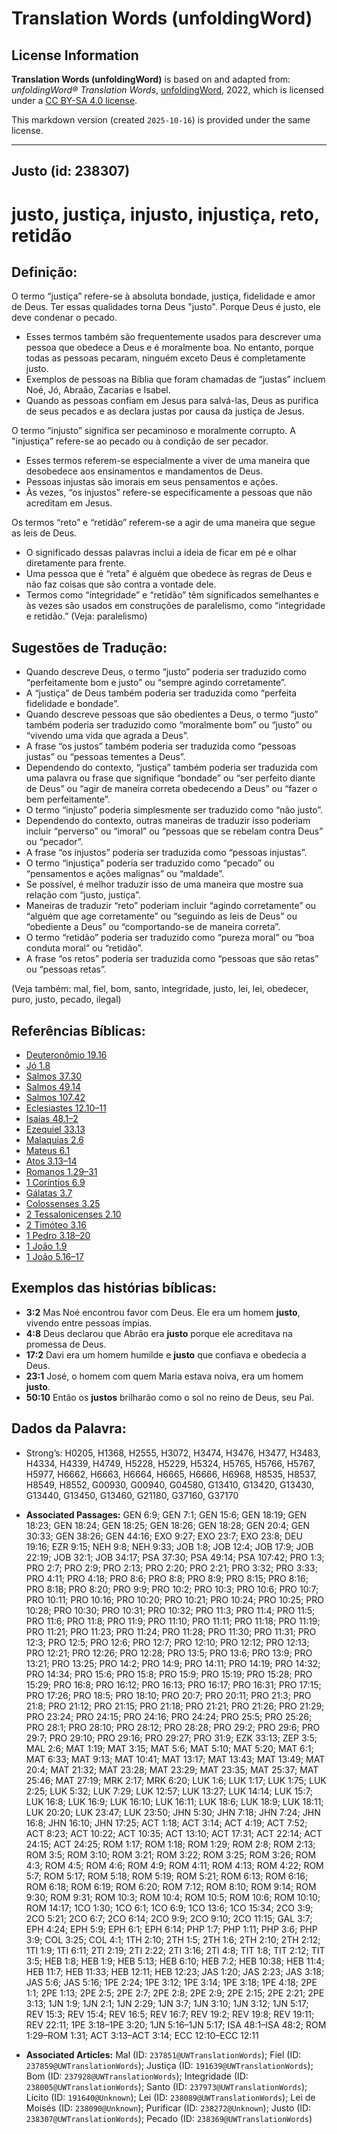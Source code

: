 # Translation Words (unfoldingWord)

## License Information

**Translation Words (unfoldingWord)** is based on and adapted from: _unfoldingWord® Translation Words_, [unfoldingWord](https://unfoldingword.org/utw), 2022, which is licensed under a [CC BY-SA 4.0 license](https://creativecommons.org/licenses/by-sa/4.0/legalcode.en).

This markdown version (created `2025-10-16`) is provided under the same license.



--------------------------------

## Justo (id: 238307)

justo, justiça, injusto, injustiça, reto, retidão
=================================================

Definição:
----------

O termo “justiça” refere\-se à absoluta bondade, justiça, fidelidade e amor de Deus. Ter essas qualidades torna Deus "justo". Porque Deus é justo, ele deve condenar o pecado.

* Esses termos também são frequentemente usados para descrever uma pessoa que obedece a Deus e é moralmente boa. No entanto, porque todas as pessoas pecaram, ninguém exceto Deus é completamente justo.
* Exemplos de pessoas na Bíblia que foram chamadas de “justas” incluem Noé, Jó, Abraão, Zacarias e Isabel.
* Quando as pessoas confiam em Jesus para salvá\-las, Deus as purifica de seus pecados e as declara justas por causa da justiça de Jesus.

O termo “injusto” significa ser pecaminoso e moralmente corrupto. A "injustiça” refere\-se ao pecado ou à condição de ser pecador.

* Esses termos referem\-se especialmente a viver de uma maneira que desobedece aos ensinamentos e mandamentos de Deus.
* Pessoas injustas são imorais em seus pensamentos e ações.
* Às vezes, “os injustos” refere\-se especificamente a pessoas que não acreditam em Jesus.

Os termos “reto” e “retidão” referem\-se a agir de uma maneira que segue as leis de Deus.

* O significado dessas palavras inclui a ideia de ficar em pé e olhar diretamente para frente.
* Uma pessoa que é “reta” é alguém que obedece às regras de Deus e não faz coisas que são contra a vontade dele.
* Termos como “íntegridade” e “retidão” têm significados semelhantes e às vezes são usados em construções de paralelismo, como “integridade e retidão.” (Veja: paralelismo)

Sugestões de Tradução:
----------------------

* Quando descreve Deus, o termo “justo” poderia ser traduzido como “perfeitamente bom e justo” ou “sempre agindo corretamente”.
* A “justiça” de Deus também poderia ser traduzida como “perfeita fidelidade e bondade”.
* Quando descreve pessoas que são obedientes a Deus, o termo “justo” também poderia ser traduzido como “moralmente bom” ou “justo” ou “vivendo uma vida que agrada a Deus”.
* A frase “os justos” também poderia ser traduzida como “pessoas justas” ou “pessoas tementes a Deus”.
* Dependendo do contexto, “justiça” também poderia ser traduzida com uma palavra ou frase que signifique “bondade” ou “ser perfeito diante de Deus” ou “agir de maneira correta obedecendo a Deus” ou “fazer o bem perfeitamente”.
* O termo “injusto” poderia simplesmente ser traduzido como “não justo”.
* Dependendo do contexto, outras maneiras de traduzir isso poderiam incluir “perverso” ou “imoral” ou “pessoas que se rebelam contra Deus” ou “pecador”.
* A frase “os injustos” poderia ser traduzida como “pessoas injustas”.
* O termo “injustiça” poderia ser traduzido como “pecado” ou “pensamentos e ações malignas” ou “maldade”.
* Se possível, é melhor traduzir isso de uma maneira que mostre sua relação com “justo, justiça”.
* Maneiras de traduzir “reto” poderiam incluir “agindo corretamente” ou “alguém que age corretamente” ou “seguindo as leis de Deus” ou “obediente a Deus” ou “comportando\-se de maneira correta”.
* O termo “retidão” poderia ser traduzido como “pureza moral” ou “boa conduta moral” ou “retidão”.
* A frase “os retos” poderia ser traduzida como “pessoas que são retas” ou “pessoas retas”.

(Veja também: mal, fiel, bom, santo, integridade, justo, lei, lei, obedecer, puro, justo, pecado, ilegal)

Referências Bíblicas:
---------------------

* [Deuteronômio 19\.16](https://ref.ly/Deut19:16)
* [Jó 1\.8](https://ref.ly/Job1:8)
* [Salmos 37\.30](https://ref.ly/Ps37:30)
* [Salmos 49\.14](https://ref.ly/Ps49:14)
* [Salmos 107\.42](https://ref.ly/Ps107:42)
* [Eclesiastes 12\.10–11](https://ref.ly/Eccl12:10-Eccl12:11)
* [Isaías 48\.1–2](https://ref.ly/Isa48:1-Isa48:2)
* [Ezequiel 33\.13](https://ref.ly/Ezek33:13)
* [Malaquias 2\.6](https://ref.ly/Mal2:6)
* [Mateus 6\.1](https://ref.ly/Matt6:1)
* [Atos 3\.13–14](https://ref.ly/Acts3:13-Acts3:14)
* [Romanos 1\.29–31](https://ref.ly/Rom1:29-Rom1:31)
* [1 Coríntios 6\.9](https://ref.ly/1Cor6:9)
* [Gálatas 3\.7](https://ref.ly/Gal3:7)
* [Colossenses 3\.25](https://ref.ly/Col3:25)
* [2 Tessalonicenses 2\.10](https://ref.ly/2Thess2:10)
* [2 Timóteo 3\.16](https://ref.ly/2Tim3:16)
* [1 Pedro 3\.18–20](https://ref.ly/1Pet3:18-1Pet3:20)
* [1 João 1\.9](https://ref.ly/1John1:9)
* [1 João 5\.16–17](https://ref.ly/1John5:16-1John5:17)

Exemplos das histórias bíblicas:
--------------------------------

* **3:2** Mas Noé encontrou favor com Deus. Ele era um homem **justo**, vivendo entre pessoas ímpias.
* **4:8** Deus declarou que Abrão era **justo** porque ele acreditava na promessa de Deus.
* **17:2** Davi era um homem humilde e **justo** que confiava e obedecia a Deus.
* **23:1** José, o homem com quem Maria estava noiva, era um homem **justo**.
* **50:10** Então os **justos** brilharão como o sol no reino de Deus, seu Pai.

Dados da Palavra:
-----------------

* Strong’s: H0205, H1368, H2555, H3072, H3474, H3476, H3477, H3483, H4334, H4339, H4749, H5228, H5229, H5324, H5765, H5766, H5767, H5977, H6662, H6663, H6664, H6665, H6666, H6968, H8535, H8537, H8549, H8552, G00930, G00940, G04580, G13410, G13420, G13430, G13440, G13450, G13460, G21180, G37160, G37170

* **Associated Passages:** GEN 6:9; GEN 7:1; GEN 15:6; GEN 18:19; GEN 18:23; GEN 18:24; GEN 18:25; GEN 18:26; GEN 18:28; GEN 20:4; GEN 30:33; GEN 38:26; GEN 44:16; EXO 9:27; EXO 23:7; EXO 23:8; DEU 19:16; EZR 9:15; NEH 9:8; NEH 9:33; JOB 1:8; JOB 12:4; JOB 17:9; JOB 22:19; JOB 32:1; JOB 34:17; PSA 37:30; PSA 49:14; PSA 107:42; PRO 1:3; PRO 2:7; PRO 2:9; PRO 2:13; PRO 2:20; PRO 2:21; PRO 3:32; PRO 3:33; PRO 4:11; PRO 4:18; PRO 8:6; PRO 8:8; PRO 8:9; PRO 8:15; PRO 8:16; PRO 8:18; PRO 8:20; PRO 9:9; PRO 10:2; PRO 10:3; PRO 10:6; PRO 10:7; PRO 10:11; PRO 10:16; PRO 10:20; PRO 10:21; PRO 10:24; PRO 10:25; PRO 10:28; PRO 10:30; PRO 10:31; PRO 10:32; PRO 11:3; PRO 11:4; PRO 11:5; PRO 11:6; PRO 11:8; PRO 11:9; PRO 11:10; PRO 11:11; PRO 11:18; PRO 11:19; PRO 11:21; PRO 11:23; PRO 11:24; PRO 11:28; PRO 11:30; PRO 11:31; PRO 12:3; PRO 12:5; PRO 12:6; PRO 12:7; PRO 12:10; PRO 12:12; PRO 12:13; PRO 12:21; PRO 12:26; PRO 12:28; PRO 13:5; PRO 13:6; PRO 13:9; PRO 13:21; PRO 13:25; PRO 14:2; PRO 14:9; PRO 14:11; PRO 14:19; PRO 14:32; PRO 14:34; PRO 15:6; PRO 15:8; PRO 15:9; PRO 15:19; PRO 15:28; PRO 15:29; PRO 16:8; PRO 16:12; PRO 16:13; PRO 16:17; PRO 16:31; PRO 17:15; PRO 17:26; PRO 18:5; PRO 18:10; PRO 20:7; PRO 20:11; PRO 21:3; PRO 21:8; PRO 21:12; PRO 21:15; PRO 21:18; PRO 21:21; PRO 21:26; PRO 21:29; PRO 23:24; PRO 24:15; PRO 24:16; PRO 24:24; PRO 25:5; PRO 25:26; PRO 28:1; PRO 28:10; PRO 28:12; PRO 28:28; PRO 29:2; PRO 29:6; PRO 29:7; PRO 29:10; PRO 29:16; PRO 29:27; PRO 31:9; EZK 33:13; ZEP 3:5; MAL 2:6; MAT 1:19; MAT 3:15; MAT 5:6; MAT 5:10; MAT 5:20; MAT 6:1; MAT 6:33; MAT 9:13; MAT 10:41; MAT 13:17; MAT 13:43; MAT 13:49; MAT 20:4; MAT 21:32; MAT 23:28; MAT 23:29; MAT 23:35; MAT 25:37; MAT 25:46; MAT 27:19; MRK 2:17; MRK 6:20; LUK 1:6; LUK 1:17; LUK 1:75; LUK 2:25; LUK 5:32; LUK 7:29; LUK 12:57; LUK 13:27; LUK 14:14; LUK 15:7; LUK 16:8; LUK 16:9; LUK 16:10; LUK 16:11; LUK 18:6; LUK 18:9; LUK 18:11; LUK 20:20; LUK 23:47; LUK 23:50; JHN 5:30; JHN 7:18; JHN 7:24; JHN 16:8; JHN 16:10; JHN 17:25; ACT 1:18; ACT 3:14; ACT 4:19; ACT 7:52; ACT 8:23; ACT 10:22; ACT 10:35; ACT 13:10; ACT 17:31; ACT 22:14; ACT 24:15; ACT 24:25; ROM 1:17; ROM 1:18; ROM 1:29; ROM 2:8; ROM 2:13; ROM 3:5; ROM 3:10; ROM 3:21; ROM 3:22; ROM 3:25; ROM 3:26; ROM 4:3; ROM 4:5; ROM 4:6; ROM 4:9; ROM 4:11; ROM 4:13; ROM 4:22; ROM 5:7; ROM 5:17; ROM 5:18; ROM 5:19; ROM 5:21; ROM 6:13; ROM 6:16; ROM 6:18; ROM 6:19; ROM 6:20; ROM 7:12; ROM 8:10; ROM 9:14; ROM 9:30; ROM 9:31; ROM 10:3; ROM 10:4; ROM 10:5; ROM 10:6; ROM 10:10; ROM 14:17; 1CO 1:30; 1CO 6:1; 1CO 6:9; 1CO 13:6; 1CO 15:34; 2CO 3:9; 2CO 5:21; 2CO 6:7; 2CO 6:14; 2CO 9:9; 2CO 9:10; 2CO 11:15; GAL 3:7; EPH 4:24; EPH 5:9; EPH 6:1; EPH 6:14; PHP 1:7; PHP 1:11; PHP 3:6; PHP 3:9; COL 3:25; COL 4:1; 1TH 2:10; 2TH 1:5; 2TH 1:6; 2TH 2:10; 2TH 2:12; 1TI 1:9; 1TI 6:11; 2TI 2:19; 2TI 2:22; 2TI 3:16; 2TI 4:8; TIT 1:8; TIT 2:12; TIT 3:5; HEB 1:8; HEB 1:9; HEB 5:13; HEB 6:10; HEB 7:2; HEB 10:38; HEB 11:4; HEB 11:7; HEB 11:33; HEB 12:11; HEB 12:23; JAS 1:20; JAS 2:23; JAS 3:18; JAS 5:6; JAS 5:16; 1PE 2:24; 1PE 3:12; 1PE 3:14; 1PE 3:18; 1PE 4:18; 2PE 1:1; 2PE 1:13; 2PE 2:5; 2PE 2:7; 2PE 2:8; 2PE 2:9; 2PE 2:15; 2PE 2:21; 2PE 3:13; 1JN 1:9; 1JN 2:1; 1JN 2:29; 1JN 3:7; 1JN 3:10; 1JN 3:12; 1JN 5:17; REV 15:3; REV 15:4; REV 16:5; REV 16:7; REV 19:2; REV 19:8; REV 19:11; REV 22:11; 1PE 3:18–1PE 3:20; 1JN 5:16–1JN 5:17; ISA 48:1–ISA 48:2; ROM 1:29–ROM 1:31; ACT 3:13–ACT 3:14; ECC 12:10–ECC 12:11
* **Associated Articles:** Mal (ID: `237851@UWTranslationWords`); Fiel (ID: `237859@UWTranslationWords`); Justiça (ID: `191639@UWTranslationWords`); Bom (ID: `237928@UWTranslationWords`); Integridade (ID: `238005@UWTranslationWords`); Santo (ID: `237973@UWTranslationWords`); Lícito (ID: `191640@Unknown`); Lei (ID: `238089@UWTranslationWords`); Lei de Moisés (ID: `238090@Unknown`); Purificar (ID: `238272@Unknown`); Justo (ID: `238307@UWTranslationWords`); Pecado (ID: `238369@UWTranslationWords`)

